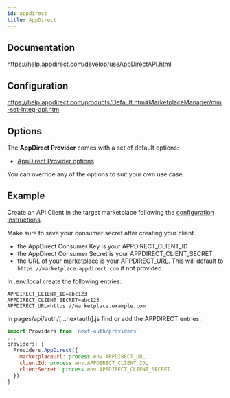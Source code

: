 ```yaml
---
id: appdirect
title: AppDirect
---
```


## Documentation

https://help.appdirect.com/develop/useAppDirectAPI.html

## Configuration

https://help.appdirect.com/products/Default.htm#MarketplaceManager/mm-set-integ-api.htm

## Options

The **AppDirect Provider** comes with a set of default options:

- [AppDirect Provider options](https://github.com/nextauthjs/next-auth/blob/main/packages/next-auth/src/providers/appdirect.js)

You can override any of the options to suit your own use case.

## Example
Create an API Client in the target marketplace following the [configuration instructions](https://help.appdirect.com/products/Default.htm#MarketplaceManager/mm-set-integ-api.htm).

Make sure to save your consumer secret after creating your client.
- the AppDirect Consumer Key is your APPDIRECT_CLIENT_ID
- the AppDirect Consumer Secret is your APPDIRECT_CLIENT_SECRET
- the URL of your marketplace is your APPDIRECT_URL. This will default to `https://marketplace.appdirect.com` if not provided.

In .env.local create the following entries:

```
APPDIRECT_CLIENT_ID=abc123
APPDIRECT_CLIENT_SECRET=abc123
APPDIRECT_URL=https://marketplace.example.com
```

In pages/api/auth/[...nextauth].js find or add the APPDIRECT entries:

```js
import Providers from `next-auth/providers`
...
providers: [
  Providers.AppDirect({
    marketplaceUrl: process.env.APPDIRECT_URL
    clientId: process.env.APPDIRECT_CLIENT_ID,
    clientSecret: process.env.APPDIRECT_CLIENT_SECRET
  })
]
...
```